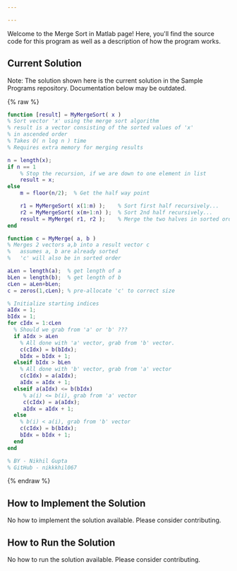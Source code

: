 ```yaml
---

---
```


Welcome to the Merge Sort in Matlab page! Here, you'll find the source code for this program as well as a description of how the program works.

## Current Solution

Note: The solution shown here is the current solution in the Sample Programs repository. Documentation below may be outdated.

{% raw %}

```Matlab
function [result] = MyMergeSort( x )
% Sort vector 'x' using the merge sort algorithm
% result is a vector consisting of the sorted values of 'x' 
% in ascended order
% Takes O( n log n ) time
% Requires extra memory for merging results

n = length(x);
if n == 1
    % Stop the recursion, if we are down to one element in list
    result = x;
else
    m = floor(n/2);  % Get the half way point

    r1 = MyMergeSort( x(1:m) );    % Sort first half recursively...
    r2 = MyMergeSort( x(m+1:n) );  % Sort 2nd half recursively...
    result = MyMerge( r1, r2 );    % Merge the two halves in sorted order
end

function c = MyMerge( a, b )
% Merges 2 vectors a,b into a result vector c 
%   assumes a, b are already sorted
%   'c' will also be in sorted order

aLen = length(a);  % get length of a
bLen = length(b);  % get length of b
cLen = aLen+bLen;
c = zeros(1,cLen); % pre-allocate 'c' to correct size

% Initialize starting indices
aIdx = 1;
bIdx = 1;
for cIdx = 1:cLen
  % Should we grab from 'a' or 'b' ???
  if aIdx > aLen
    % All done with 'a' vector, grab from 'b' vector.
    c(cIdx) = b(bIdx); 
    bIdx = bIdx + 1;
  elseif bIdx > bLen
    % All done with 'b' vector, grab from 'a' vector
    c(cIdx) = a(aIdx); 
    aIdx = aIdx + 1;
  elseif a(aIdx) <= b(bIdx)
     % a(i) <= b(i), grab from 'a' vector
     c(cIdx) = a(aIdx); 
     aIdx = aIdx + 1;
  else
    % b(i) < a(i), grab from 'b' vector
    c(cIdx) = b(bIdx); 
    bIdx = bIdx + 1;
  end
end

% BY - Nikhil Gupta
% GitHub - nikkkhil067

```

{% endraw %}

## How to Implement the Solution

No how to implement the solution available. Please consider contributing.

## How to Run the Solution

No how to run the solution available. Please consider contributing.